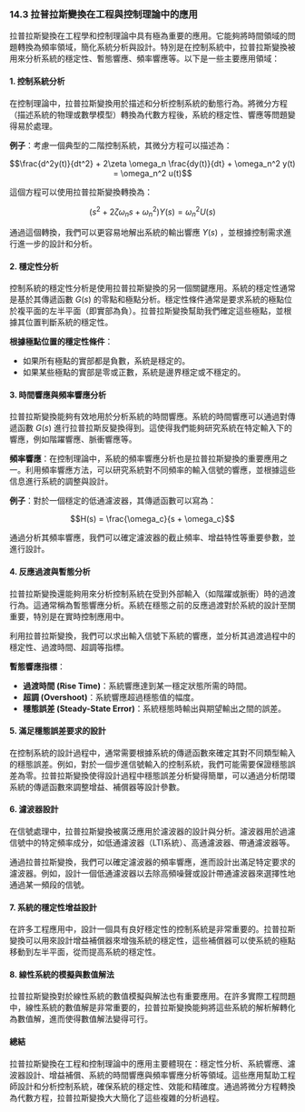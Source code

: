 ### **14.3 拉普拉斯變換在工程與控制理論中的應用**

拉普拉斯變換在工程學和控制理論中具有極為重要的應用。它能夠將時間領域的問題轉換為頻率領域，簡化系統分析與設計。特別是在控制系統中，拉普拉斯變換被用來分析系統的穩定性、暫態響應、頻率響應等。以下是一些主要應用領域：

#### **1. 控制系統分析**

在控制理論中，拉普拉斯變換用於描述和分析控制系統的動態行為。將微分方程（描述系統的物理或數學模型）轉換為代數方程後，系統的穩定性、響應等問題變得易於處理。

**例子**：考慮一個典型的二階控制系統，其微分方程可以描述為：


```math
\frac{d^2y(t)}{dt^2} + 2\zeta \omega_n \frac{dy(t)}{dt} + \omega_n^2 y(t) = \omega_n^2 u(t)
```


這個方程可以使用拉普拉斯變換轉換為：


```math
(s^2 + 2\zeta \omega_n s + \omega_n^2) Y(s) = \omega_n^2 U(s)
```


通過這個轉換，我們可以更容易地解出系統的輸出響應  $`Y(s)`$ ，並根據控制需求進行進一步的設計和分析。

#### **2. 穩定性分析**

控制系統的穩定性分析是使用拉普拉斯變換的另一個關鍵應用。系統的穩定性通常是基於其傳遞函數  $`G(s)`$  的零點和極點分析。穩定性條件通常是要求系統的極點位於複平面的左半平面（即實部為負）。拉普拉斯變換幫助我們確定這些極點，並根據其位置判斷系統的穩定性。

**根據極點位置的穩定性條件**：
- 如果所有極點的實部都是負數，系統是穩定的。
- 如果某些極點的實部是零或正數，系統是邊界穩定或不穩定的。

#### **3. 時間響應與頻率響應分析**

拉普拉斯變換能夠有效地用於分析系統的時間響應。系統的時間響應可以通過對傳遞函數  $`G(s)`$  進行拉普拉斯反變換得到。這使得我們能夠研究系統在特定輸入下的響應，例如階躍響應、脈衝響應等。

**頻率響應**：在控制理論中，系統的頻率響應分析也是拉普拉斯變換的重要應用之一。利用頻率響應方法，可以研究系統對不同頻率的輸入信號的響應，並根據這些信息進行系統的調整與設計。

**例子**：對於一個穩定的低通濾波器，其傳遞函數可以寫為：


```math
H(s) = \frac{\omega_c}{s + \omega_c}
```


通過分析其頻率響應，我們可以確定濾波器的截止頻率、增益特性等重要參數，並進行設計。

#### **4. 反應過渡與暫態分析**

拉普拉斯變換還能夠用來分析控制系統在受到外部輸入（如階躍或脈衝）時的過渡行為。這通常稱為暫態響應分析。系統在穩態之前的反應過渡對於系統的設計至關重要，特別是在實時控制應用中。

利用拉普拉斯變換，我們可以求出輸入信號下系統的響應，並分析其過渡過程中的穩定性、過渡時間、超調等指標。

**暫態響應指標**：
- **過渡時間 (Rise Time)**：系統響應達到某一穩定狀態所需的時間。
- **超調 (Overshoot)**：系統響應超過穩態值的幅度。
- **穩態誤差 (Steady-State Error)**：系統穩態時輸出與期望輸出之間的誤差。

#### **5. 滿足穩態誤差要求的設計**

在控制系統的設計過程中，通常需要根據系統的傳遞函數來確定其對不同類型輸入的穩態誤差。例如，對於一個步進信號輸入的控制系統，我們可能需要保證穩態誤差為零。拉普拉斯變換使得設計過程中穩態誤差分析變得簡單，可以通過分析閉環系統的傳遞函數來調整增益、補償器等設計參數。

#### **6. 濾波器設計**

在信號處理中，拉普拉斯變換被廣泛應用於濾波器的設計與分析。濾波器用於過濾信號中的特定頻率成分，如低通濾波器（LTI系統）、高通濾波器、帶通濾波器等。

通過拉普拉斯變換，我們可以確定濾波器的頻率響應，進而設計出滿足特定要求的濾波器。例如，設計一個低通濾波器以去除高頻噪聲或設計帶通濾波器來選擇性地通過某一頻段的信號。

#### **7. 系統的穩定性增益設計**

在許多工程應用中，設計一個具有良好穩定性的控制系統是非常重要的。拉普拉斯變換可以用來設計增益補償器來增強系統的穩定性，這些補償器可以使系統的極點移動到左半平面，從而提高系統的穩定性。

#### **8. 線性系統的模擬與數值解法**

拉普拉斯變換對於線性系統的數值模擬與解法也有重要應用。在許多實際工程問題中，線性系統的數值解是非常重要的，拉普拉斯變換能夠將這些系統的解析解轉化為數值解，進而使得數值解法變得可行。

#### **總結**

拉普拉斯變換在工程和控制理論中的應用主要體現在：穩定性分析、系統響應、濾波器設計、增益補償、系統的時間響應與頻率響應分析等領域。這些應用幫助工程師設計和分析控制系統，確保系統的穩定性、效能和精確度。通過將微分方程轉換為代數方程，拉普拉斯變換大大簡化了這些複雜的分析過程。